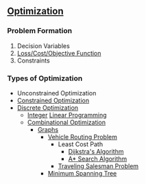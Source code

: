 ## [Optimization](https://en.wikipedia.org/wiki/Mathematical_optimization)
### Problem Formation
  1. Decision Variables
  2. [Loss/Cost/Objective Function](https://en.wikipedia.org/wiki/Loss_function)
  3. Constraints
### Types of Optimization
* Unconstrained Optimization
* [Constrained Optimization](https://en.wikipedia.org/wiki/Constrained_optimization)
* [Discrete Optimization](https://en.wikipedia.org/wiki/Discrete_optimization)
  * [Integer](https://en.wikipedia.org/wiki/Integer_programming) [Linear Programming](https://en.wikipedia.org/wiki/Linear_programming)
  * [Combinational Optimization](https://en.wikipedia.org/wiki/Combinatorial_optimization)
    * [Graphs](https://en.wikipedia.org/wiki/Graph_(discrete_mathematics))
      * [Vehicle Routing Problem](https://en.wikipedia.org/wiki/Vehicle_routing_problem)
        * Least Cost Path
          * [Dijkstra's Algorithm](https://en.wikipedia.org/wiki/Dijkstra%27s_algorithm)
          * [A* Search Algorithm](https://en.wikipedia.org/wiki/A*_search_algorithm)
        * [Traveling Salesman Problem](https://en.wikipedia.org/wiki/Travelling_salesman_problem)
      * [Minimum Spanning Tree](https://en.wikipedia.org/wiki/Minimum_spanning_tree)
